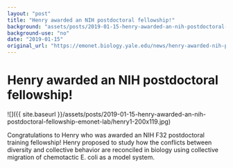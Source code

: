```yaml
---
layout: "post"
title: "Henry awarded an NIH postdoctoral fellowship!"
background: "assets/posts/2019-01-15-henry-awarded-an-nih-postdoctoral-fellowship-emonet-lab/henry1-200x119.jpg"
background-use: "no"
date: "2019-01-15"
original_url: "https://emonet.biology.yale.edu/news/henry-awarded-nih-postdoctoral-fellowship"
---
```

# Henry awarded an NIH postdoctoral fellowship!

![]({{ site.baseurl }}/assets/posts/2019-01-15-henry-awarded-an-nih-postdoctoral-fellowship-emonet-lab/henry1-200x119.jpg)

Congratulations to Henry who was awarded an NIH F32 postdoctoral training fellowship! Henry proposed to study how the conflicts between diversity and collective behavior are reconciled in biology using collective migration of chemotactic E. coli as a model system. 